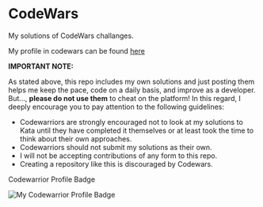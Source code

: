 # CodeWars

My solutions of CodeWars challanges.

My profile in codewars can be found [here](https://www.codewars.com/users/mantbi)

**IMPORTANT NOTE:**

As stated above, this repo includes my own solutions and just posting them helps me keep the pace, code on a daily basis, and improve as a developer. But..., **please do not use them** to cheat on the platform! In this regard, I deeply encourage you to pay attention to the following guidelines:

* Codewarriors are strongly encouraged not to look at my solutions to Kata until they have completed it themselves or at least took the time to think about their own approaches.
* Codewarriors should not submit my solutions as their own.
* I will not be accepting contributions of any form to this repo.
* Creating a repository like this is discouraged by Codewars.


Codewarrior Profile Badge

![My Codewarrior Profile Badge](https://www.codewars.com/users/mantbi/badges/large)

